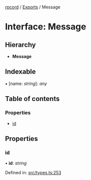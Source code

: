 [rpcord](../README.md) / [Exports](../modules.md) / Message

# Interface: Message

## Hierarchy

* **Message**

## Indexable

▪ [name: *string*]: *any*

## Table of contents

### Properties

- [id](message.md#id)

## Properties

### id

• **id**: *string*

Defined in: [src/types.ts:253](https://github.com/DjDeveloperr/RPCord/blob/280c12e/src/types.ts#L253)
